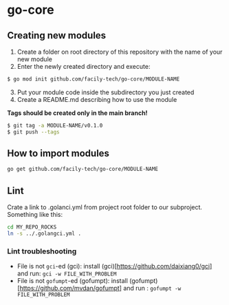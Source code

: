# go-core

## Creating new modules

1. Create a folder on root directory of this repository with the name of your new module
2. Enter the newly created directory and execute: 
 
```sh
$ go mod init github.com/facily-tech/go-core/MODULE-NAME
```

3. Put your module code inside the subdirectory you just created
4. Create a README.md describing how to use the module

**Tags should be created only in the main branch!**

```sh
$ git tag -a MODULE-NAME/v0.1.0
$ git push --tags
```

## How to import modules

```sh
go get github.com/facily-tech/go-core/MODULE-NAME
```

## Lint

Crate a link to .golanci.yml from project root folder to our subproject.
Something like this:

```sh
cd MY_REPO_ROCKS
ln -s ../.golangci.yml .
```

### Lint troubleshooting

* File is not `gci`-ed (gci): install (gci)[https://github.com/daixiang0/gci] and run: `gci -w FILE_WITH_PROBLEM`
* File is not `gofumpt`-ed (gofumpt): install (gofumpt)[https://github.com/mvdan/gofumpt] and run : `gofumpt -w FILE_WITH_PROBLEM`